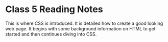 # Class 5 Reading Notes

This is where CSS is introduced. It is detailed how to create a good looking web page. It begins with some background information on HTML to get started and then continues diving into CSS.
